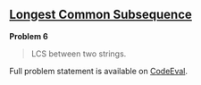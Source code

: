 [Longest Common Subsequence][ce]
--------------------------------

**Problem 6**

> LCS between two strings.

Full problem statement is available on [CodeEval][ce].

[ce]: https://www.codeeval.com/browse/6/
      "View problem statement on CodeEval"
